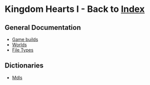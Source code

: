 # Kingdom Hearts I - Back to [Index](../index.md)

## General Documentation

* [Game builds](builds.md)
* [Worlds](worlds.md)
* [File Types](file-type.md)

## Dictionaries

  * [Mdls](dictionary/mdls.md)
